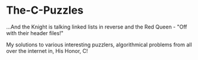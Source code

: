# The-C-Puzzles
...And the Knight is talking linked lists in reverse and the Red Queen - "Off with their header files!"

My solutions to various interesting puzzlers, algorithmical problems from all over the internet in, His Honor, C!
